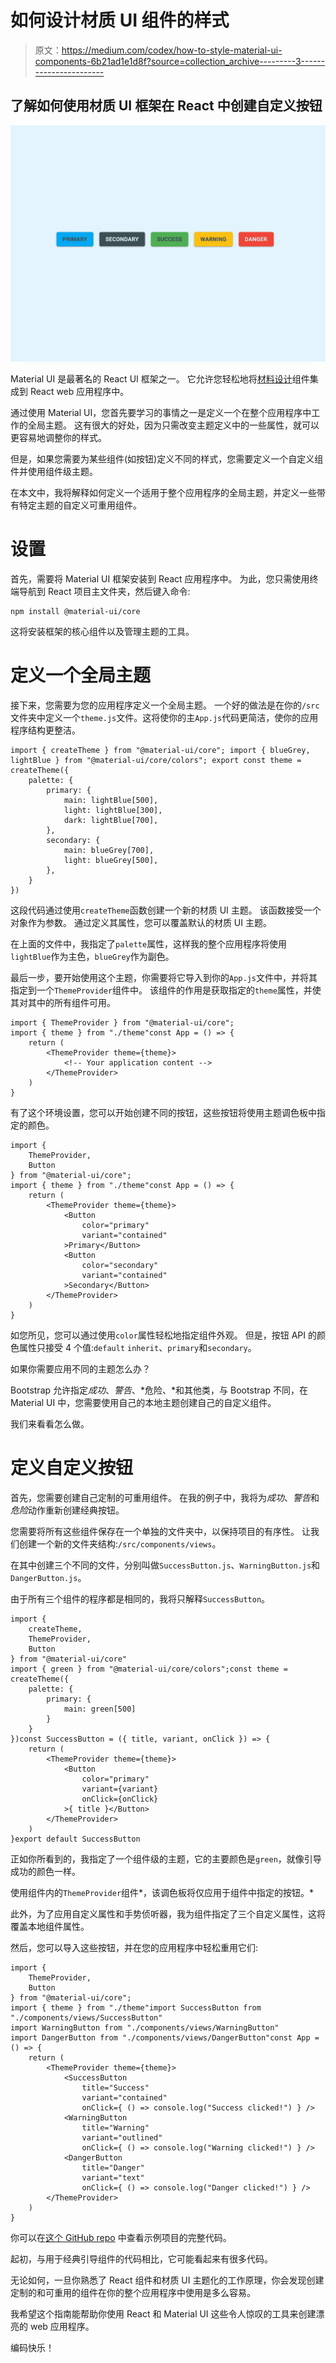 # 如何设计材质 UI 组件的样式

> 原文：<https://medium.com/codex/how-to-style-material-ui-components-6b21ad1e1d8f?source=collection_archive---------3----------------------->

## 了解如何使用材质 UI 框架在 React 中创建自定义按钮

![](img/4f1744a311d8f742bbb0accb87f89bf9.png)

Material UI 是最著名的 React UI 框架之一。
它允许您轻松地将[材料设计](https://material.io/design)组件集成到 React web 应用程序中。

通过使用 Material UI，您首先要学习的事情之一是定义一个在整个应用程序中工作的全局主题。
这有很大的好处，因为只需改变主题定义中的一些属性，就可以更容易地调整你的样式。

但是，如果您需要为某些组件(如按钮)定义不同的样式，您需要定义一个自定义组件并使用组件级主题。

在本文中，我将解释如何定义一个适用于整个应用程序的全局主题，并定义一些带有特定主题的自定义可重用组件。

# 设置

首先，需要将 Material UI 框架安装到 React 应用程序中。
为此，您只需使用终端导航到 React 项目主文件夹，然后键入命令:

```
npm install @material-ui/core
```

这将安装框架的核心组件以及管理主题的工具。

# 定义一个全局主题

接下来，您需要为您的应用程序定义一个全局主题。
一个好的做法是在你的`/src`文件夹中定义一个`theme.js`文件。这将使你的主`App.js`代码更简洁，使你的应用程序结构更整洁。

```
import { createTheme } from "@material-ui/core"; import { blueGrey, lightBlue } from "@material-ui/core/colors"; export const theme = createTheme({  
    palette: {    
        primary: {      
            main: lightBlue[500],      
            light: lightBlue[300],      
            dark: lightBlue[700],    
        },    
        secondary: {      
            main: blueGrey[700],      
            light: blueGrey[500],    
        },
    }
})
```

这段代码通过使用`createTheme`函数创建一个新的材质 UI 主题。
该函数接受一个对象作为参数。
通过定义其属性，您可以覆盖默认的材质 UI 主题。

在上面的文件中，我指定了`palette`属性，这样我的整个应用程序将使用`lightBlue`作为主色，`blueGrey`作为副色。

最后一步，要开始使用这个主题，你需要将它导入到你的`App.js`文件中，并将其指定到一个`ThemeProvider`组件中。
该组件的作用是获取指定的`theme`属性，并使其对其中的所有组件可用。

```
import { ThemeProvider } from "@material-ui/core";
import { theme } from "./theme"const App = () => {
    return (
        <ThemeProvider theme={theme}>
            <!-- Your application content -->
        </ThemeProvider>
    )
}
```

有了这个环境设置，您可以开始创建不同的按钮，这些按钮将使用主题调色板中指定的颜色。

```
import { 
    ThemeProvider,
    Button
} from "@material-ui/core";
import { theme } from "./theme"const App = () => {
    return (
        <ThemeProvider theme={theme}>
            <Button 
                color="primary"
                variant="contained"
            >Primary</Button>
            <Button 
                color="secondary" 
                variant="contained"
            >Secondary</Button>        
        </ThemeProvider>
    )
}
```

如您所见，您可以通过使用`color`属性轻松地指定组件外观。
但是，按钮 API 的颜色属性只接受 4 个值:`default` `inherit`、`primary`和`secondary`。

如果你需要应用不同的主题怎么办？

Bootstrap 允许指定*成功*、*警告*、*危险、*和其他类，与 Bootstrap 不同，在 Material UI 中，您需要使用自己的本地主题创建自己的自定义组件。

我们来看看怎么做。

# 定义自定义按钮

首先，您需要创建自己定制的可重用组件。
在我的例子中，我将为*成功*、*警告*和*危险*动作重新创建经典按钮。

您需要将所有这些组件保存在一个单独的文件夹中，以保持项目的有序性。
让我们创建一个新的文件夹结构:`/src/components/views`。

在其中创建三个不同的文件，分别叫做`SuccessButton.js`、`WarningButton.js`和`DangerButton.js`。

由于所有三个组件的程序都是相同的，我将只解释`SuccessButton`。

```
import { 
    createTheme, 
    ThemeProvider, 
    Button 
} from "@material-ui/core"
import { green } from "@material-ui/core/colors";const theme = createTheme({
    palette: {
        primary: {
            main: green[500]
        }
    }
})const SuccessButton = ({ title, variant, onClick }) => {
    return (
        <ThemeProvider theme={theme}>
            <Button 
                color="primary" 
                variant={variant}              
                onClick={onClick}
            >{ title }</Button>
        </ThemeProvider>
    )
}export default SuccessButton
```

正如你所看到的，我指定了一个组件级的主题，它的主要颜色是`green`，就像引导成功的颜色一样。

使用组件内的`ThemeProvider`组件*，该调色板将仅应用于组件中指定的按钮。*

此外，为了应用自定义属性和手势侦听器，我为组件指定了三个自定义属性，这将覆盖本地组件属性。

然后，您可以导入这些按钮，并在您的应用程序中轻松重用它们:

```
import { 
    ThemeProvider,
    Button
} from "@material-ui/core";
import { theme } from "./theme"import SuccessButton from "./components/views/SuccessButton"
import WarningButton from "./components/views/WarningButton"
import DangerButton from "./components/views/DangerButton"const App = () => {
    return (
        <ThemeProvider theme={theme}>
            <SuccessButton 
                title="Success" 
                variant="contained"
                onClick={ () => console.log("Success clicked!") } />
            <WarningButton 
                title="Warning"
                variant="outlined" 
                onClick={ () => console.log("Warning clicked!") } />
            <DangerButton 
                title="Danger" 
                variant="text"
                onClick={ () => console.log("Danger clicked!") } />       
        </ThemeProvider>
    )
}
```

你可以在[这个 GitHub repo](https://github.com/Pizzo15/react-styled-buttons) 中查看示例项目的完整代码。

起初，与用于经典引导组件的代码相比，它可能看起来有很多代码。

无论如何，一旦你熟悉了 React 组件和材质 UI 主题化的工作原理，你会发现创建定制的和可重用的组件在你的整个应用程序中使用是多么容易。

我希望这个指南能帮助你使用 React 和 Material UI 这些令人惊叹的工具来创建漂亮的 web 应用程序。

编码快乐！
